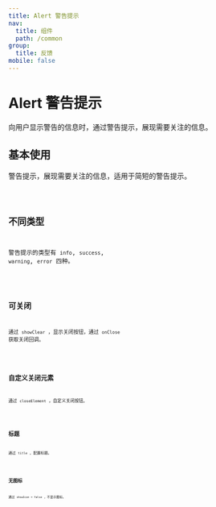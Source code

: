 ```yaml
---
title: Alert 警告提示
nav:
  title: 组件
  path: /common
group:
  title: 反馈
mobile: false
---
```


# Alert 警告提示

向用户显示警告的信息时，通过警告提示，展现需要关注的信息。

## 基本使用

警告提示，展现需要关注的信息，适用于简短的警告提示。

<code src="./demos/index1.tsx" />

## 不同类型

警告提示的类型有 `info`, `success`, `warning`, `error` 四种。

<code src="./demos/index2.tsx" />

## 可关闭

通过 `showClear` ，显示关闭按钮，通过 `onClose` 获取关闭回调。

<code src="./demos/index3.tsx" />

## 自定义关闭元素

通过 `closeElement` ，自定义关闭按钮。

<code src="./demos/index4.tsx" />

## 标题

通过 `title` ，配置标题。

<code src="./demos/index5.tsx" />

## 无图标

通过 `showIcon = false` ，不显示图标。

<code src="./demos/index6.tsx" />

<API />